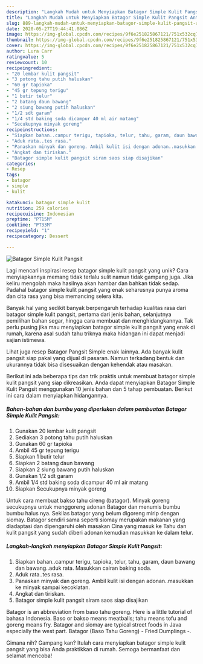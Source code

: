 ```yaml
---
description: "Langkah Mudah untuk Menyiapkan Batagor Simple Kulit Pangsit Anti Gagal"
title: "Langkah Mudah untuk Menyiapkan Batagor Simple Kulit Pangsit Anti Gagal"
slug: 889-langkah-mudah-untuk-menyiapkan-batagor-simple-kulit-pangsit-anti-gagal
date: 2020-05-27T19:44:41.086Z
image: https://img-global.cpcdn.com/recipes/9f6e251825867121/751x532cq70/batagor-simple-kulit-pangsit-foto-resep-utama.jpg
thumbnail: https://img-global.cpcdn.com/recipes/9f6e251825867121/751x532cq70/batagor-simple-kulit-pangsit-foto-resep-utama.jpg
cover: https://img-global.cpcdn.com/recipes/9f6e251825867121/751x532cq70/batagor-simple-kulit-pangsit-foto-resep-utama.jpg
author: Lura Carr
ratingvalue: 5
reviewcount: 10
recipeingredient:
- "20 lembar kulit pangsit"
- "3 potong tahu putih haluskan"
- "60 gr tapioka"
- "45 gr tepung terigu"
- "1 butir telur"
- "2 batang daun bawang"
- "2 siung bawang putih haluskan"
- "1/2 sdt garam"
- "1/4 std baking soda dicampur 40 ml air matang"
- "Secukupnya minyak goreng"
recipeinstructions:
- "Siapkan bahan..campur terigu, tapioka, telur, tahu, garam, daun bawang dan bawang..aduk rata. Masukkan cairan baking soda."
- "Aduk rata..tes rasa."
- "Panaskan minyak dan goreng. Ambil kulit isi dengan adonan..masukkan ke minyak sampai kecoklatan."
- "Angkat dan tiriskan."
- "Batagor simple kulit pangsit siram saos siap disajikan"
categories:
- Resep
tags:
- batagor
- simple
- kulit

katakunci: batagor simple kulit 
nutrition: 259 calories
recipecuisine: Indonesian
preptime: "PT15M"
cooktime: "PT33M"
recipeyield: "1"
recipecategory: Dessert

---
```



![Batagor Simple Kulit Pangsit](https://img-global.cpcdn.com/recipes/9f6e251825867121/751x532cq70/batagor-simple-kulit-pangsit-foto-resep-utama.jpg)

Lagi mencari inspirasi resep batagor simple kulit pangsit yang unik? Cara menyiapkannya memang tidak terlalu sulit namun tidak gampang juga. Jika keliru mengolah maka hasilnya akan hambar dan bahkan tidak sedap. Padahal batagor simple kulit pangsit yang enak seharusnya punya aroma dan cita rasa yang bisa memancing selera kita.

Banyak hal yang sedikit banyak berpengaruh terhadap kualitas rasa dari batagor simple kulit pangsit, pertama dari jenis bahan, selanjutnya pemilihan bahan segar, hingga cara membuat dan menghidangkannya. Tak perlu pusing jika mau menyiapkan batagor simple kulit pangsit yang enak di rumah, karena asal sudah tahu triknya maka hidangan ini dapat menjadi sajian istimewa.

Lihat juga resep Batagor Pangsit Simple enak lainnya. Ada banyak kulit pangsit siap pakai yang dijual di pasaran. Namun terkadang bentuk dan ukurannya tidak bisa disesuaikan dengan kehendak atau masakan.


Berikut ini ada beberapa tips dan trik praktis untuk membuat batagor simple kulit pangsit yang siap dikreasikan. Anda dapat menyiapkan Batagor Simple Kulit Pangsit menggunakan 10 jenis bahan dan 5 tahap pembuatan. Berikut ini cara dalam menyiapkan hidangannya.

<!--inarticleads1-->

##### Bahan-bahan dan bumbu yang diperlukan dalam pembuatan Batagor Simple Kulit Pangsit:

1. Gunakan 20 lembar kulit pangsit
1. Sediakan 3 potong tahu putih haluskan
1. Gunakan 60 gr tapioka
1. Ambil 45 gr tepung terigu
1. Siapkan 1 butir telur
1. Siapkan 2 batang daun bawang
1. Siapkan 2 siung bawang putih haluskan
1. Gunakan 1/2 sdt garam
1. Ambil 1/4 std baking soda dicampur 40 ml air matang
1. Siapkan Secukupnya minyak goreng


Untuk cara membuat bakso tahu cireng (batagor). Minyak goreng secukupnya untuk menggoreng adonan Batagor dan menumis bumbu bumbu halus nya. Sekilas batagor yang belum digoreng mirip dengan siomay. Batagor sendiri sama seperti siomay merupakan makanan yang diadaptasi dan dipengaruhi oleh masakan Cina yang masuk ke Tahu dan kulit pangsit yang sudah diberi adonan kemudian masukkan ke dalam telur. 

<!--inarticleads2-->

##### Langkah-langkah menyiapkan Batagor Simple Kulit Pangsit:

1. Siapkan bahan..campur terigu, tapioka, telur, tahu, garam, daun bawang dan bawang..aduk rata. Masukkan cairan baking soda.
1. Aduk rata..tes rasa.
1. Panaskan minyak dan goreng. Ambil kulit isi dengan adonan..masukkan ke minyak sampai kecoklatan.
1. Angkat dan tiriskan.
1. Batagor simple kulit pangsit siram saos siap disajikan


Batagor is an abbreviation from baso tahu goreng. Here is a little tutorial of bahasa Indonesia. Baso or bakso means meatballs; tahu means tofu and goreng means fry. Batagor and siomay are typical street foods in Java especially the west part. Batagor (Baso Tahu Goreng) - Fried Dumplings -. 

Gimana nih? Gampang kan? Itulah cara menyiapkan batagor simple kulit pangsit yang bisa Anda praktikkan di rumah. Semoga bermanfaat dan selamat mencoba!
